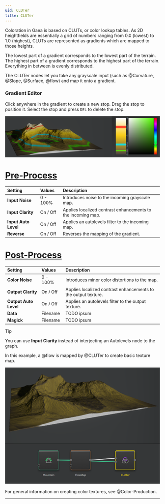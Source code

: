 ```yaml
---
uid: CLUTer
title: CLUTer
---
```


Coloration in Gaea is based on CLUTs, or color lookup tables. As 2D heightfields are essentially a grid of numbers ranging from 0.0 (lowest) to 1.0 (highest), CLUTs are represented as gradients which are mapped to those heights.

The lowest part of a gradient corresponds to the lowest part of the terrain. The highest part of a gradient corresponds to the highest part of the terrain. Everything in between is evenly distributed.

The CLUTer nodes let you take any grayscale input (such as @Curvature, @Slope, @Surface, @flow) and map it onto a gradient.

### Gradient Editor
Click anywhere in the gradient to create a new stop. Drag the stop to position it. Select the stop and press `DEL` to delete the stop.

![CLUTer](../../images/CLUT-sample.png)

# [Pre-Process](#tab/tabid-a)
| Setting              | Values      | Description                                                  |
| :------------------- | :---------- | :----------------------------------------------------------- |
| **Input Noise**      | 0 - 100% | Introduces noise to the incoming grayscale map.              |
| **Input Clarity**    | On / Off    | Applies localized contrast enhancements to the incoming map. |
| **Input Auto Level** | On / Off    | Applies an autolevels filter to the incoming map.            |
| **Reverse**          | On / Off    | Reverses the mapping of the gradient.                        |

# [Post-Process](#tab/tabid-b)
| Setting               | Values      | Description                                                    |
| :-------------------- | :---------- | :------------------------------------------------------------- |
| **Color Noise**       | 0 - 100% | Introduces minor color distortions to the map.                 |
| **Output Clarity**    | On / Off    | Applies localized contrast enhancements to the output texture. |
| **Output Auto Level** | On / Off    | Applies an autolevels filter to the output texture.            |
| **Data**              | Filename    | TODO ipsum                                                    |
| **Magick**            | Filename    | TODO ipsum                                                    |


> [!TIP]
> You can use **Input Clarity** instead of interjecting an Autolevels node to the graph.

In this example, a @flow is mapped by @CLUTer to create basic texture map.

![CLUTer](../../images/CLUT-sample2.png)

For general information on creating color textures, see @Color-Production.

***

<!--examples-->